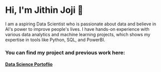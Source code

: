 <h1 align="left">Hi, I'm Jithin Joji 👋</h1> 
I am a aspiring Data Scientist who is passionate about data and believe in AI's power to improve people's lives. I have hands-on experience with various data analytics and machine learning projects, which shows my expertise in tools like Python, SQL, and PowerBI.

### You can find my project and previous work here: ###
#### [Data Science Portoflio](https://www.datascienceportfol.io/jithinjoji) ##
